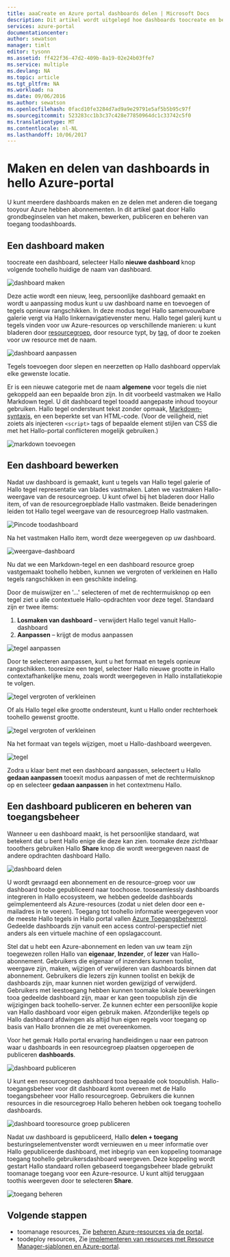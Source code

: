 ```yaml
---
title: aaaCreate en Azure portal dashboards delen | Microsoft Docs
description: Dit artikel wordt uitgelegd hoe dashboards toocreate en bewerken in hello Azure-portal.
services: azure-portal
documentationcenter: 
author: sewatson
manager: timlt
editor: tysonn
ms.assetid: ff422f36-47d2-409b-8a19-02e24b03ffe7
ms.service: multiple
ms.devlang: NA
ms.topic: article
ms.tgt_pltfrm: NA
ms.workload: na
ms.date: 09/06/2016
ms.author: sewatson
ms.openlocfilehash: 0facd10fe3284d7ad9a9e29791e5af5b5b95c97f
ms.sourcegitcommit: 523283cc1b3c37c428e77850964dc1c33742c5f0
ms.translationtype: MT
ms.contentlocale: nl-NL
ms.lasthandoff: 10/06/2017
---
```

# <a name="create-and-share-dashboards-in-hello-azure-portal"></a>Maken en delen van dashboards in hello Azure-portal
U kunt meerdere dashboards maken en ze delen met anderen die toegang tooyour Azure hebben abonnementen.  In dit artikel gaat door Hallo grondbeginselen van het maken, bewerken, publiceren en beheren van toegang toodashboards.

## <a name="create-a-dashboard"></a>Een dashboard maken
toocreate een dashboard, selecteer Hallo **nieuwe dashboard** knop volgende toohello huidige de naam van dashboard.  

![dashboard maken](./media/azure-portal-dashboards/new-dashboard.png)

Deze actie wordt een nieuw, leeg, persoonlijke dashboard gemaakt en wordt u aanpassing modus kunt u uw dashboard name en toevoegen of tegels opnieuw rangschikken.  In deze modus tegel Hallo samenvouwbare galerie vergt via Hallo linkernavigatievenster menu.  Hallo tegel galerij kunt u tegels vinden voor uw Azure-resources op verschillende manieren: u kunt bladeren door [resourcegroep](../azure-resource-manager/resource-group-overview.md#resource-groups), door resource typt, by [tag](../azure-resource-manager/resource-group-using-tags.md), of door te zoeken voor uw resource met de naam.  

![dashboard aanpassen](./media/azure-portal-dashboards/customize-dashboard.png)

Tegels toevoegen door slepen en neerzetten op Hallo dashboard oppervlak elke gewenste locatie.

Er is een nieuwe categorie met de naam **algemene** voor tegels die niet gekoppeld aan een bepaalde bron zijn.  In dit voorbeeld vastmaken we Hallo Markdown tegel.  U dit dashboard tegel tooadd aangepaste inhoud tooyour gebruiken.  Hallo tegel ondersteunt tekst zonder opmaak, [Markdown-syntaxis](https://daringfireball.net/projects/markdown/syntax), en een beperkte set van HTML-code.  (Voor de veiligheid, niet zoiets als injecteren `<script>` tags of bepaalde element stijlen van CSS die met het Hallo-portal conflicteren mogelijk gebruiken.) 

![markdown toevoegen](./media/azure-portal-dashboards/add-markdown.png)

## <a name="edit-a-dashboard"></a>Een dashboard bewerken
Nadat uw dashboard is gemaakt, kunt u tegels van Hallo tegel galerie of Hallo tegel representatie van blades vastmaken. Laten we vastmaken Hallo-weergave van de resourcegroep. U kunt ofwel bij het bladeren door Hallo item, of van de resourcegroepblade Hallo vastmaken. Beide benaderingen leiden tot Hallo tegel weergave van de resourcegroep Hallo vastmaken.

![Pincode toodashboard](./media/azure-portal-dashboards/pin-to-dashboard.png)

Na het vastmaken Hallo item, wordt deze weergegeven op uw dashboard.

![weergave-dashboard](./media/azure-portal-dashboards/view-dashboard.png)

Nu dat we een Markdown-tegel en een dashboard resource groep vastgemaakt toohello hebben, kunnen we vergroten of verkleinen en Hallo tegels rangschikken in een geschikte indeling.

Door de muiswijzer en '...' selecteren of met de rechtermuisknop op een tegel ziet u alle contextuele Hallo-opdrachten voor deze tegel. Standaard zijn er twee items:

1. **Losmaken van dashboard** – verwijdert Hallo tegel vanuit Hallo-dashboard
2. **Aanpassen** – krijgt de modus aanpassen

![tegel aanpassen](./media/azure-portal-dashboards/customize-tile.png)

Door te selecteren aanpassen, kunt u het formaat en tegels opnieuw rangschikken. tooresize een tegel, selecteer Hallo nieuwe grootte in Hallo contextafhankelijke menu, zoals wordt weergegeven in Hallo installatiekopie te volgen.

![tegel vergroten of verkleinen](./media/azure-portal-dashboards/resize-tile.png)

Of als Hallo tegel elke grootte ondersteunt, kunt u Hallo onder rechterhoek toohello gewenst grootte.

![tegel vergroten of verkleinen](./media/azure-portal-dashboards/resize-corner.png)

Na het formaat van tegels wijzigen, moet u Hallo-dashboard weergeven.

![tegel](./media/azure-portal-dashboards/view-tile.png)

Zodra u klaar bent met een dashboard aanpassen, selecteert u Hallo **gedaan aanpassen** tooexit modus aanpassen of met de rechtermuisknop op en selecteer **gedaan aanpassen** in het contextmenu Hallo.

## <a name="publish-a-dashboard-and-manage-access-control"></a>Een dashboard publiceren en beheren van toegangsbeheer
Wanneer u een dashboard maakt, is het persoonlijke standaard, wat betekent dat u bent Hallo enige die deze kan zien.  toomake deze zichtbaar tooothers gebruiken Hallo **Share** knop die wordt weergegeven naast de andere opdrachten dashboard Hallo.

![dashboard delen](./media/azure-portal-dashboards/share-dashboard.png)

U wordt gevraagd een abonnement en de resource-groep voor uw dashboard toobe gepubliceerd naar toochoose. tooseamlessly dashboards integreren in Hallo ecosysteem, we hebben gedeelde dashboards geïmplementeerd als Azure-resources (zodat u niet delen door een e-mailadres in te voeren).  Toegang tot toohello informatie weergegeven voor de meeste Hallo tegels in Hallo portal vallen [Azure Toegangsbeheerrol](../active-directory/role-based-access-control-configure.md). Gedeelde dashboards zijn vanuit een access control-perspectief niet anders als een virtuele machine of een opslagaccount.  

Stel dat u hebt een Azure-abonnement en leden van uw team zijn toegewezen rollen Hallo van **eigenaar**, **Inzender**, of **lezer** van Hallo-abonnement.  Gebruikers die eigenaar of inzenders kunnen toolist, weergave zijn, maken, wijzigen of verwijderen van dashboards binnen dat abonnement.  Gebruikers die lezers zijn kunnen toolist en bekijk de dashboards zijn, maar kunnen niet worden gewijzigd of verwijderd.  Gebruikers met leestoegang hebben kunnen toomake lokale bewerkingen tooa gedeelde dashboard zijn, maar er kan geen toopublish zijn die wijzigingen back toohello-server.  Ze kunnen echter een persoonlijke kopie van Hallo dashboard voor eigen gebruik maken.  Afzonderlijke tegels op Hallo dashboard afdwingen als altijd hun eigen regels voor toegang op basis van Hallo bronnen die ze met overeenkomen.  

Voor het gemak Hallo portal ervaring handleidingen u naar een patroon waar u dashboards in een resourcegroep plaatsen opgeroepen de publiceren **dashboards**.  

![dashboard publiceren](./media/azure-portal-dashboards/publish-dashboard.png)

U kunt een resourcegroep dashboard tooa bepaalde ook toopublish.  Hallo-toegangsbeheer voor dit dashboard komt overeen met de Hallo toegangsbeheer voor Hallo resourcegroep.  Gebruikers die kunnen resources in die resourcegroep Hallo beheren hebben ook toegang toohello dashboards.

![dashboard tooresource groep publiceren](./media/azure-portal-dashboards/publish-to-resource-group.png)

Nadat uw dashboard is gepubliceerd, Hallo **delen + toegang** besturingselementvenster wordt vernieuwen en u meer informatie over Hallo gepubliceerde dashboard, met inbegrip van een koppeling toomanage toegang toohello gebruikersdashboard weergeven.  Deze koppeling wordt gestart Hallo standaard rollen gebaseerd toegangsbeheer blade gebruikt toomanage toegang voor een Azure-resource.  U kunt altijd teruggaan toothis weergeven door te selecteren **Share**.

![toegang beheren](./media/azure-portal-dashboards/manage-access.png)

## <a name="next-steps"></a>Volgende stappen
* toomanage resources, Zie [beheren Azure-resources via de portal](../azure-resource-manager/resource-group-portal.md).
* toodeploy resources, Zie [implementeren van resources met Resource Manager-sjablonen en Azure-portal](../azure-resource-manager/resource-group-template-deploy-portal.md).

